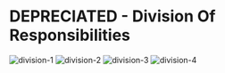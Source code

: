 # DEPRECIATED - Division Of Responsibilities

![division-1][division-1]
![division-2][division-2]
![division-3][division-3]
![division-4][division-4]

[division-1]: https://github.com/jdrichardsappacad/AppAcademy-Online-Onboarding-Instruction-Guide/blob/master/assets/division-responsibilities-1.png
[division-2]: https://github.com/jdrichardsappacad/AppAcademy-Online-Onboarding-Instruction-Guide/blob/master/assets/division-responsibilities-2.png
[division-3]: https://github.com/jdrichardsappacad/AppAcademy-Online-Onboarding-Instruction-Guide/blob/master/assets/division-responsibilities-3.png
[division-4]: https://github.com/jdrichardsappacad/AppAcademy-Online-Onboarding-Instruction-Guide/blob/master/assets/division-responsibilities-4.png
